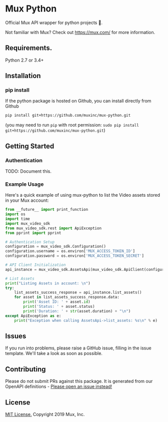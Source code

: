 # Mux Python
Official Mux API wrapper for python projects 🐍.

Not familiar with Mux? Check out https://mux.com/ for more information.

## Requirements.

Python 2.7 or 3.4+

## Installation
### pip install

If the python package is hosted on Github, you can install directly from Github

```sh
pip install git+https://github.com/muxinc/mux-python.git
```
(you may need to run `pip` with root permission: `sudo pip install git+https://github.com/muxinc/mux-python.git`)

## Getting Started

### Authentication
TODO: Document this.

### Example Usage
Here's a quick example of using mux-python to list the Video assets stored in your Mux account:

```python
from __future__ import print_function
import os
import time
import mux_video_sdk
from mux_video_sdk.rest import ApiException
from pprint import pprint

# Authentication Setup
configuration = mux_video_sdk.Configuration()
configuration.username = os.environ['MUX_ACCESS_TOKEN_ID']
configuration.password = os.environ['MUX_ACCESS_TOKEN_SECRET']

# API Client Initialization
api_instance = mux_video_sdk.AssetsApi(mux_video_sdk.ApiClient(configuration))

# List Assets
print("Listing Assets in account: \n")
try:
    list_assets_success_response = api_instance.list_assets()
    for asset in list_assets_success_response.data:
        print('Asset ID: ' + asset.id)
        print('Status: ' + asset.status)
        print('Duration: ' + str(asset.duration) + "\n")
except ApiException as e:
    print("Exception when calling AssetsApi->list_assets: %s\n" % e)
```

## Issues
If you run into problems, please raise a GitHub issue, filling in the issue template. We'll take a look as soon as possible.

## Contributing
Please do not submit PRs against this package. It is generated from our OpenAPI definitions - [Please open an issue instead!](##Issues)

## License
[MIT License.](LICENSE.md) Copyright 2019 Mux, Inc.
